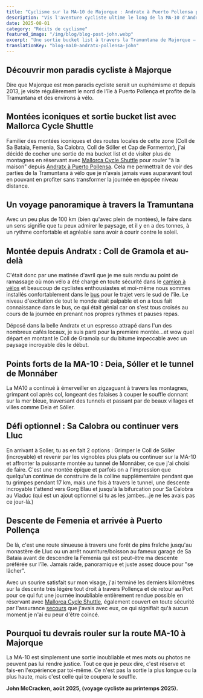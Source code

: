 ```yaml
---
title: "Cyclisme sur la MA-10 de Majorque : Andratx à Puerto Pollensa par John McCracken"
description: "Vis l'aventure cycliste ultime le long de la MA-10 d'Andratx à Puerto Pollensa à travers la magnifique Tramuntana."
date: 2025-08-01
category: "Récits de cyclisme"
featured_image: "/img/blog/blog-post-john.webp"
excerpt: "Une sortie bucket list à travers la Tramuntana de Majorque – montées panoramiques, falaises à couper le souffle et descentes inoubliables d'Andratx à Puerto Pollensa."
translationKey: "blog-ma10-andratx-pollensa-john"
---
```


## Découvrir mon paradis cycliste à Majorque

Dire que Majorque est mon paradis cycliste serait un euphémisme et depuis 2013, je visite régulièrement le nord de l'île à Puerto Pollença et profite de la Tramuntana et des environs à vélo.

## Montées iconiques et sortie bucket list avec Mallorca Cycle Shuttle

Familier des montées iconiques et des routes locales de cette zone (Coll de Sa Bataia, Femenia, Sa Calobra, Coll de Sóller et Cap de Formentor), j'ai décidé de cocher une sortie de ma bucket list et de visiter plus de montagnes en réservant avec <a href="https://mallorcacycleshuttle.company.site/products/Scheduled-Bike-Buses-c15728235" target="_blank">Mallorca Cycle Shuttle</a> pour rouler "à la maison" depuis <a href="/fr/navette-velo/guide-andratx-pollenca/" target="_blank">Andratx à Puerto Pollensa</a>. Cela me permettrait de voir des parties de la Tramuntana à vélo que je n'avais jamais vues auparavant tout en pouvant en profiter sans transformer la journée en épopée niveau distance.

## Un voyage panoramique à travers la Tramuntana

Avec un peu plus de 100 km (bien qu'avec plein de montées), le faire dans un sens signifie que tu peux admirer le paysage, et il y en a des tonnes, à un rythme confortable et agréable sans avoir à courir contre le soleil.

## Montée depuis Andratx : Coll de Gramola et au-delà

C'était donc par une matinée d'avril que je me suis rendu au point de ramassage où mon vélo a été chargé en toute sécurité dans le <a href="https://mallorcacycleshuttle.company.site/products/Scheduled-Bike-Buses-c15728235" target="_blank">camion à vélos</a> et beaucoup de cyclistes enthousiastes et moi-même nous sommes installés confortablement dans le <a href="https://mallorcacycleshuttle.company.site/products/Scheduled-Bike-Buses-c15728235" target="_blank">bus</a> pour le trajet vers le sud de l'île. Le niveau d'excitation de tout le monde était palpable et on a tous fait connaissance dans le bus, ce qui était génial car on s'est tous croisés au cours de la journée en prenant nos propres rythmes et pauses repas.

Déposé dans la belle Andratx et un espresso attrapé dans l'un des nombreux cafés locaux, je suis parti pour la première montée…et wow quel départ en montant le Coll de Gramola sur du bitume impeccable avec un paysage incroyable dès le début.

## Points forts de la MA-10 : Deia, Sóller et le tunnel de Monnáber

La MA10 a continué à émerveiller en zigzaguant à travers les montagnes, grimpant col après col, longeant des falaises à couper le souffle donnant sur la mer bleue, traversant des tunnels et passant par de beaux villages et villes comme Deia et Sóller.

## Défi optionnel : Sa Calobra ou continuer vers Lluc

En arrivant à Soller, tu as en fait 2 options : Grimper le Coll de Sóller (incroyable) et revenir par les vignobles plus plats ou continuer sur la MA-10 et affronter la puissante montée au tunnel de Monnáber, ce que j'ai choisi de faire. C'est une montée épique et parfois on a l'impression que quelqu'un continue de construire de la colline supplémentaire pendant que tu grimpes pendant 17 km, mais une fois à travers le tunnel, une descente incroyable t'attend vers Gorg Blau et jusqu'à la bifurcation pour Sa Calobra au Viaduc (qui est un ajout optionnel si tu as les jambes…je ne les avais pas ce jour-là.)

## Descente de Femenia et arrivée à Puerto Pollença

De là, c'est une route sinueuse à travers une forêt de pins fraîche jusqu'au monastère de Lluc ou un arrêt nourriture/boisson au fameux garage de Sa Bataia avant de descendre la Femenia qui est peut-être ma descente préférée sur l'île. Jamais raide, panoramique et juste assez douce pour "se lâcher".

Avec un sourire satisfait sur mon visage, j'ai terminé les derniers kilomètres sur la descente très légère tout droit à travers Pollença et de retour au Port pour ce qui fut une journée inoubliable entièrement rendue possible en réservant avec <a href="https://mallorcacycleshuttle.company.site/products/Scheduled-Bike-Buses-c15728235" target="_blank">Mallorca Cycle Shuttle</a>, également couvert en toute sécurité par l'assurance <a href="https://mallorcacycleshuttle.company.site/products/Rescue-&-Recovery-c15728236" target="_blank">secours</a> que j'avais avec eux, ce qui signifiait qu'à aucun moment je n'ai eu peur d'être coincé.

## Pourquoi tu devrais rouler sur la route MA-10 à Majorque

La MA-10 est simplement une sortie inoubliable et mes mots ou photos ne peuvent pas lui rendre justice. Tout ce que je peux dire, c'est réserve et fais-en l'expérience par toi-même. Ce n'est pas la sortie la plus longue ou la plus haute, mais c'est celle qui te coupera le souffle.

**John McCracken, août 2025, (voyage cycliste au printemps 2025).**
